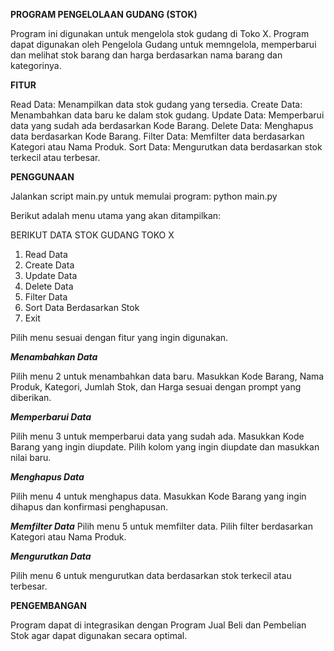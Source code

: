 **PROGRAM PENGELOLAAN GUDANG (STOK)**

Program ini digunakan untuk mengelola stok gudang di Toko X. 
Program dapat digunakan oleh Pengelola Gudang untuk memngelola, memperbarui dan melihat stok barang dan harga berdasarkan nama barang dan kategorinya.



**FITUR**

Read Data: Menampilkan data stok gudang yang tersedia.
Create Data: Menambahkan data baru ke dalam stok gudang.
Update Data: Memperbarui data yang sudah ada berdasarkan Kode Barang.
Delete Data: Menghapus data berdasarkan Kode Barang.
Filter Data: Memfilter data berdasarkan Kategori atau Nama Produk.
Sort Data: Mengurutkan data berdasarkan stok terkecil atau terbesar.



**PENGGUNAAN**

Jalankan script main.py untuk memulai program:
python main.py


Berikut adalah menu utama yang akan ditampilkan:

BERIKUT DATA STOK GUDANG TOKO X

1. Read Data
2. Create Data
3. Update Data
4. Delete Data
5. Filter Data
6. Sort Data Berdasarkan Stok
7. Exit

   
Pilih menu sesuai dengan fitur yang ingin digunakan.

_**Menambahkan Data**_

Pilih menu 2 untuk menambahkan data baru.
Masukkan Kode Barang, Nama Produk, Kategori, Jumlah Stok, dan Harga sesuai dengan prompt yang diberikan.

_**Memperbarui Data**_

Pilih menu 3 untuk memperbarui data yang sudah ada.
Masukkan Kode Barang yang ingin diupdate.
Pilih kolom yang ingin diupdate dan masukkan nilai baru.

_**Menghapus Data**_

Pilih menu 4 untuk menghapus data.
Masukkan Kode Barang yang ingin dihapus dan konfirmasi penghapusan.

**_Memfilter Data_**
Pilih menu 5 untuk memfilter data.
Pilih filter berdasarkan Kategori atau Nama Produk.

_**Mengurutkan Data**_

Pilih menu 6 untuk mengurutkan data berdasarkan stok terkecil atau terbesar.


**PENGEMBANGAN**

Program dapat di integrasikan dengan Program Jual Beli dan Pembelian Stok agar dapat digunakan secara optimal.
